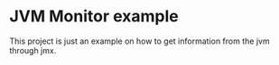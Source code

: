 # JVM Monitor example

This project is just an example on how to get information from the jvm through jmx.